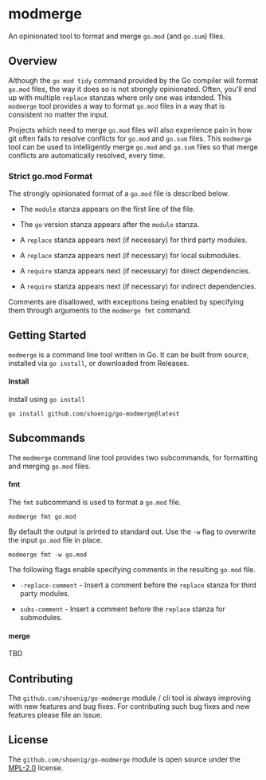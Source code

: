 # modmerge

An opinionated tool to format and merge `go.mod` (and `go.sum`) files.

## Overview

Although the `go mod tidy` command provided by the Go compiler will format `go.mod` files,
the way it does so is not strongly opinionated. Often, you'll end up with multiple `replace`
stanzas where only one was intended. This `modmerge` tool provides a way to format `go.mod`
files in a way that is consistent no matter the input.

Projects which need to merge `go.mod` files will also experience pain in how git often
fails to resolve conflicts for `go.mod` and `go.sum` files. This `modmerge` tool can be
used to intelligently merge `go.mod` and `go.sum` files so that merge conflicts are 
automatically resolved, every time.

### Strict go.mod Format

The strongly opinionated format of a `go.mod` file is described below.

- The `module` stanza appears on the first line of the file.

- The `go` version stanza appears after the `module` stanza.

- A `replace` stanza appears next (if necessary) for third party modules.

- A `replace` stanza appears next (if necessary) for local submodules.

- A `require` stanza appears next (if necessary) for direct dependencies.

- A `require` stanza appears next (if necessary) for indirect dependencies.

Comments are disallowed, with exceptions being enabled by specifying them through
arguments to the `modmerge fmt` command.

## Getting Started

`modmerge` is a command line tool written in Go. It can be built from source, installed
via `go install`, or downloaded from Releases.

#### Install

Install using `go install`

```shell
go install github.com/shoenig/go-modmerge@latest
```

## Subcommands

The `modmerge` command line tool provides two subcommands, for formatting and merging
`go.mod` files.

#### fmt

The `fmt` subcommand is used to format a `go.mod` file.

```shell
modmerge fmt go.mod
```

By default the output is printed to standard out. Use the `-w` flag to overwrite the
input `go.mod` file in place.

```shell
modmerge fmt -w go.mod
```

The following flags enable specifying comments in the resulting `go.mod` file.

- `-replace-comment` - Insert a comment before the `replace` stanza for third party modules.

- `subs-comment` - Insert a comment before the `replace` stanza for submodules.

#### merge

TBD

## Contributing

The `github.com/shoenig/go-modmerge` module / cli tool is always improving with new features
and bug fixes. For contributing such bug fixes and new features please file an issue.

## License

The `github.com/shoenig/go-modmerge` module is open source under the [MPL-2.0](LICENSE) license.

